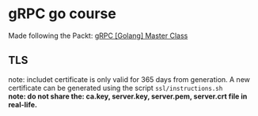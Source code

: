 # gRPC go course
Made following the Packt: [gRPC [Golang] Master Class](https://www.packtpub.com/web-development/grpc-golang-master-class-build-modern-api-and-microservices-video)

## TLS
note: includet certificate is only valid for 365 days from generation. A new certificate can be generated using the script `ssl/instructions.sh`  
**note: do not share the: ca.key, server.key, server.pem, server.crt file in real-life.**